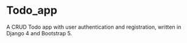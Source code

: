 # Todo_app
A CRUD Todo app with user authentication and registration, written in Django 4 and Bootstrap 5.
